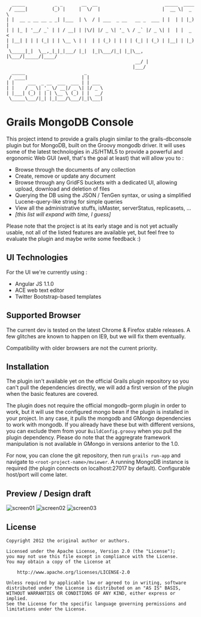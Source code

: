       _____           _ _       __  __                         _____  ____
     / ____|         (_) |     |  \/  |                       |  __ \|  _ \
    | |  __ _ __ __ _ _| |___  | \  / | ___  _ __   __ _  ___ | |  | | |_) |
    | | |_ | '__/ _` | | / __| | |\/| |/ _ \| '_ \ / _` |/ _ \| |  | |  _ <
    | |__| | | | (_| | | \__ \ | |  | | (_) | | | | (_| | (_) | |__| | |_) |
     \_____|_|  \__,_|_|_|___/ |_|  |_|\___/|_| |_|\__, |\___/|_____/|____/
                                                    __/ |
                                                   |___/
      _____                      _
     / ____|                    | |
    | |     ___  _ __  ___  ___ | | ___
    | |    / _ \| '_ \/ __|/ _ \| |/ _ \
    | |___| (_) | | | \__ \ (_) | |  __/
     \_____\___/|_| |_|___/\___/|_|\___|

# Grails MongoDB Console
This project intend to provide a grails plugin similar to the grails-dbconsole plugin but for MongoDB, built on the Groovy mongodb driver.
It will uses some of the latest technologies in JS/HTML5 to provide a powerful and ergonomic Web GUI (well, that's the goal at least) that will allow you to :
* Browse through the documents of any collection
* Create, remove or update any document
* Browse through any GridFS buckets with a dedicated UI, allowing upload, download and deletion of files
* Querying the DB using the JSON / TenGen syntax, or using a simplified Lucene-query-like string for simple queries
* View all the administrative stuffs, isMaster, serverStatus, replicasets, ...
* _[this list will expand with time, I guess]_

Please note that the project is at its early stage and is not yet actually usable, not all of the listed features are available yet,
but feel free to evaluate the plugin and maybe write some feedback :)

## UI Technologies
For the UI we're currently using :
* Angular JS 1.1.0
* ACE web text editor
* Twitter Bootstrap-based templates

## Supported Browser
The current dev is tested on the latest Chrome & Firefox stable releases.
A few glitches are known to happen on IE9, but we will fix them eventually.

Compatibility with older browsers are not the current priority.

## Installation
The plugin isn't available yet on the official Grails plugin repository so you can't pull the dependencies directly, we will add a first version of the plugin when
the basic features are covered.

The plugin does not require the official mongodb-gorm plugin in order to work, but it will use the configured mongo bean if the plugin is installed in your project.
In any case, it pulls the mongodb and GMongo dependencies to work with mongodb. If you already have these but with different versions, you can exclude them from your ``BuildConfig.groovy``
when you pull the plugin dependency.
Please do note that the aggregrate framework manipulation is not available in GMongo in versions anterior to the 1.0.

For now, you can clone the git repository, then run ``grails run-app`` and navigate to ``<root-project-name>/mviewer``.
A running MongoDB instance is required (the plugin connects on localhost:27017 by default). Configurable host/port will come later.

## Preview / Design draft
![screen01](https://raw.github.com/mstein/grails-mongdb-console/master/web-app/images/gh/mongoviewer_scr01.JPG)
![screen02](https://raw.github.com/mstein/grails-mongdb-console/master/web-app/images/gh/mongoviewer_scr02.JPG)
![screen03](https://raw.github.com/mstein/grails-mongdb-console/master/web-app/images/gh/mongoviewer_scr03.JPG)

## License

    Copyright 2012 the original author or authors.

    Licensed under the Apache License, Version 2.0 (the "License");
    you may not use this file except in compliance with the License.
    You may obtain a copy of the License at

        http://www.apache.org/licenses/LICENSE-2.0

    Unless required by applicable law or agreed to in writing, software
    distributed under the License is distributed on an "AS IS" BASIS,
    WITHOUT WARRANTIES OR CONDITIONS OF ANY KIND, either express or implied.
    See the License for the specific language governing permissions and
    limitations under the License.
